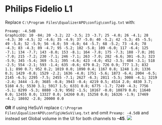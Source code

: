 # Philips Fidelio L1
Replace `C:\Program Files\EqualizerAPO\config\config.txt` with:
```
Preamp: -4.5dB
GraphicEQ: 10 -84; 20 -3.2; 22 -3.5; 23 -3.7; 25 -4.0; 26 -4.1; 28 -4.3; 30 -4.5; 32 -4.6; 35 -4.9; 37 -5.0; 40 -5.2; 42 -5.3; 45 -5.5; 49 -5.8; 52 -5.9; 56 -6.0; 59 -6.0; 64 -5.7; 68 -5.2; 73 -4.6; 78 -4.3; 83 -4.3; 89 -4.7; 95 -5.2; 102 -5.8; 109 -6.0; 117 -6.4; 125 -7.1; 134 -7.7; 143 -8.0; 153 -8.1; 164 -7.8; 175 -7.3; 188 -7.0; 201 -7.0; 215 -7.2; 230 -7.1; 246 -7.1; 263 -7.0; 282 -6.6; 301 -6.3; 323 -5.9; 345 -5.4; 369 -5.1; 395 -4.6; 423 -4.0; 452 -3.5; 484 -3.1; 518 -2.5; 554 -2.1; 593 -1.4; 635 -0.6; 679 0.2; 726 0.9; 777 1.3; 832 1.1; 890 0.7; 952 0.2; 1019 0.0; 1090 0.4; 1167 0.8; 1248 1.0; 1336 0.3; 1429 -0.8; 1529 -2.2; 1636 -4.0; 1751 -5.6; 1873 -6.4; 2004 -6.5; 2145 -6.5; 2295 -7.5; 2455 -7.1; 2627 -6.3; 2811 -5.5; 3008 -4.1; 3219 -2.4; 3444 -1.0; 3685 -0.8; 3943 -0.4; 4219 0.5; 4514 2.0; 4830 3.7; 5168 4.5; 5530 3.1; 5917 1.5; 6331 0.8; 6775 -1.7; 7249 -4.3; 7756 -5.1; 8299 -5.3; 8880 -3.9; 9502 -1.5; 10167 -0.0; 10879 0.0; 11640 0.0; 12455 0.0; 13327 0.0; 14260 0.0; 15258 0.0; 16326 -1.9; 17469 -4.2; 18692 -2.8; 20000 0.0
```
**OR** if using HeSuVi replace `C:\Program Files\EqualizerAPO\config\HeSuVi\eq.txt` and omit `Preamp: -4.5dB` and instead set Global volume in the UI for both channels to **-45**.
![](https://raw.githubusercontent.com/jaakkopasanen/AutoEq/master/results/Sonoma%20Model%20One/innerfidelity/onear/Philips%20Fidelio%20L1/Philips%20Fidelio%20L1.png)